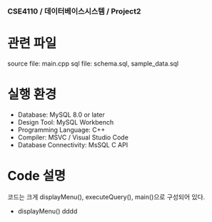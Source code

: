 ### CSE4110 / 데이터베이스시스템 / Project2

# 관련 파일
source file: main.cpp
sql file: schema.sql, sample_data.sql

# 실행 환경
- Database: MySQL 8.0 or later
- Design Tool: MySQL Workbench
- Programming Language: C++
- Compiler: MSVC / Visual Studio Code
- Database Connectivity: MsSQL C API

# Code 설명
코드는 크게 displayMenu(), executeQuery(), main()으로 구성되어 있다.
- displayMenu()
  dddd
